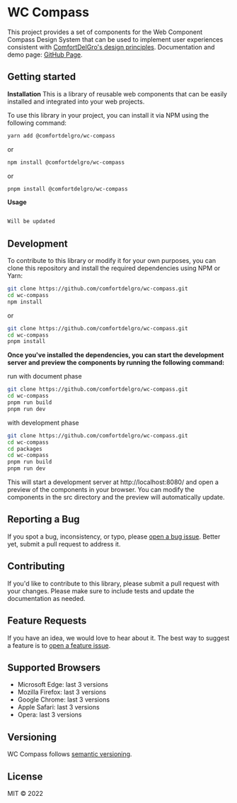 # WC Compass

This project provides a set of components for the Web Component Compass Design System that can be used to
implement user experiences consistent with
[ComfortDelGro's design principles](https://comfortdelgro.github.io/compass-design). Documentation and demo page:
[GitHub Page](https://comfortdelgro.github.io/wc-compass/main.html#home).

## Getting started

**Installation**
This is a library of reusable web components that can be easily installed and integrated into your web projects.

To use this library in your project, you can install it via NPM using the following command:

```sh
yarn add @comfortdelgro/wc-compass
```

or

```sh
npm install @comfortdelgro/wc-compass
```

or

```sh
pnpm install @comfortdelgro/wc-compass
```

**Usage**

```js

Will be updated

```
## Development

To contribute to this library or modify it for your own purposes, you can clone this repository and install the required dependencies using NPM or Yarn:

```sh
git clone https://github.com/comfortdelgro/wc-compass.git
cd wc-compass
npm install
```
or

```sh
git clone https://github.com/comfortdelgro/wc-compass.git
cd wc-compass
pnpm install 
```

**Once you've installed the dependencies, you can start the development server and preview the components by running the following command:**

run with document phase

```sh
git clone https://github.com/comfortdelgro/wc-compass.git
cd wc-compass
pnpm run build
pnpm run dev 
```

with development phase

```sh
git clone https://github.com/comfortdelgro/wc-compass.git
cd wc-compass
cd packages
cd wc-compass
pnpm run build 
pnpm run dev
```
This will start a development server at http://localhost:8080/ and open a preview of the components in your browser. You can modify the components in the src directory and the preview will automatically update.
## Reporting a Bug

If you spot a bug, inconsistency, or typo, please
[open a bug issue](https://github.com/comfortdelgro/wc-compass/issues/new?labels=bug&template=bug.md).
Better yet, submit a pull request to address it.

## Contributing
If you'd like to contribute to this library, please submit a pull request with your changes. Please make sure to include tests and update the documentation as needed.

## Feature Requests

If you have an idea, we would love to hear about it. The best way to suggest a feature is to
[open a feature issue](https://github.com/comfortdelgro/wc-compass/issues/new?labels=feature&template=feature.md).

## Supported Browsers

- Microsoft Edge: last 3 versions
- Mozilla Firefox: last 3 versions
- Google Chrome: last 3 versions
- Apple Safari: last 3 versions
- Opera: last 3 versions

## Versioning

WC Compass follows [semantic versioning](https://semver.org).

## License

MIT © 2022
